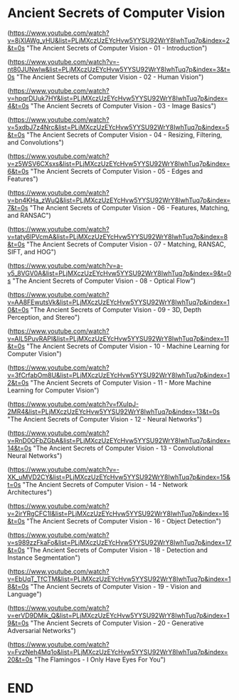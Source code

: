 # Ancient Secrets of Computer Vision
(https://www.youtube.com/watch?v=8jXIAWg_yHU&list=PLjMXczUzEYcHvw5YYSU92WrY8IwhTuq7p&index=2&t=0s "The Ancient Secrets of Computer Vision - 01 - Introduction")
(https://www.youtube.com/watch?v=-nt80JUNwlw&list=PLjMXczUzEYcHvw5YYSU92WrY8IwhTuq7p&index=3&t=0s "The Ancient Secrets of Computer Vision - 02 - Human Vision")
(https://www.youtube.com/watch?v=hpqrDUuk7HY&list=PLjMXczUzEYcHvw5YYSU92WrY8IwhTuq7p&index=4&t=0s "The Ancient Secrets of Computer Vision - 03 - Image Basics")
(https://www.youtube.com/watch?v=5xdbJ7z4Nrc&list=PLjMXczUzEYcHvw5YYSU92WrY8IwhTuq7p&index=5&t=0s "The Ancient Secrets of Computer Vision - 04 - Resizing, Filtering, and Convolutions")
(https://www.youtube.com/watch?v=z5WSV6CXsxs&list=PLjMXczUzEYcHvw5YYSU92WrY8IwhTuq7p&index=6&t=0s "The Ancient Secrets of Computer Vision - 05 - Edges and Features")
(https://www.youtube.com/watch?v=bn4KHa_zWuQ&list=PLjMXczUzEYcHvw5YYSU92WrY8IwhTuq7p&index=7&t=0s "The Ancient Secrets of Computer Vision - 06 - Features, Matching, and RANSAC")
(https://www.youtube.com/watch?v=taty6lPVcmA&list=PLjMXczUzEYcHvw5YYSU92WrY8IwhTuq7p&index=8&t=0s "The Ancient Secrets of Computer Vision - 07 - Matching, RANSAC, SIFT, and HOG")
(https://www.youtube.com/watch?v=a-v5_8VGV0A&list=PLjMXczUzEYcHvw5YYSU92WrY8IwhTuq7p&index=9&t=0s "The Ancient Secrets of Computer Vision - 08 - Optical Flow")
(https://www.youtube.com/watch?v=AA8FEwutsVk&list=PLjMXczUzEYcHvw5YYSU92WrY8IwhTuq7p&index=10&t=0s "The Ancient Secrets of Computer Vision - 09 - 3D, Depth Perception, and Stereo")
(https://www.youtube.com/watch?v=AIL5PuvRAPI&list=PLjMXczUzEYcHvw5YYSU92WrY8IwhTuq7p&index=11&t=0s "The Ancient Secrets of Computer Vision - 10 - Machine Learning for Computer Vision")
(https://www.youtube.com/watch?v=3fCrfabOm8U&list=PLjMXczUzEYcHvw5YYSU92WrY8IwhTuq7p&index=12&t=0s "The Ancient Secrets of Computer Vision - 11 - More Machine Learning for Computer Vision")
(https://www.youtube.com/watch?v=fXuIpJ-2MR4&list=PLjMXczUzEYcHvw5YYSU92WrY8IwhTuq7p&index=13&t=0s "The Ancient Secrets of Computer Vision - 12 - Neural Networks")
(https://www.youtube.com/watch?v=RnD0OFbZGbA&list=PLjMXczUzEYcHvw5YYSU92WrY8IwhTuq7p&index=14&t=0s "The Ancient Secrets of Computer Vision - 13 - Convolutional Neural Networks")
(https://www.youtube.com/watch?v=-XK_uMVD2CY&list=PLjMXczUzEYcHvw5YYSU92WrY8IwhTuq7p&index=15&t=0s "The Ancient Secrets of Computer Vision - 14 - Network Architectures")
(https://www.youtube.com/watch?v=2irYRgCFC1I&list=PLjMXczUzEYcHvw5YYSU92WrY8IwhTuq7p&index=16&t=0s "The Ancient Secrets of Computer Vision - 16 - Object Detection")
(https://www.youtube.com/watch?v=s989zzFkaFo&list=PLjMXczUzEYcHvw5YYSU92WrY8IwhTuq7p&index=17&t=0s "The Ancient Secrets of Computer Vision - 18 - Detection and Instance Segmentation")
(https://www.youtube.com/watch?v=EbUqT_TfCTM&list=PLjMXczUzEYcHvw5YYSU92WrY8IwhTuq7p&index=18&t=0s "The Ancient Secrets of Computer Vision - 19 - Vision and Language")
(https://www.youtube.com/watch?v=erVD9DMik_Q&list=PLjMXczUzEYcHvw5YYSU92WrY8IwhTuq7p&index=19&t=0s "The Ancient Secrets of Computer Vision - 20 - Generative Adversarial Networks")
(https://www.youtube.com/watch?v=FvzNeh4Mq1o&list=PLjMXczUzEYcHvw5YYSU92WrY8IwhTuq7p&index=20&t=0s "The Flamingos - I Only Have Eyes For You")
# END
